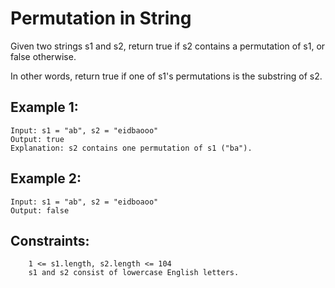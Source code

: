 # Permutation in String

Given two strings s1 and s2, return true if s2 contains a permutation of s1, or false otherwise.

In other words, return true if one of s1's permutations is the substring of s2.

## Example 1:
```
Input: s1 = "ab", s2 = "eidbaooo"
Output: true
Explanation: s2 contains one permutation of s1 ("ba").
```
## Example 2:
```
Input: s1 = "ab", s2 = "eidboaoo"
Output: false
```
 
## Constraints:
```
    1 <= s1.length, s2.length <= 104
    s1 and s2 consist of lowercase English letters.
```
